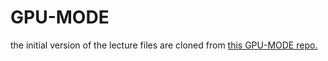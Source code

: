 # GPU-MODE

the initial version of the lecture files are cloned from [this GPU-MODE repo.](https://github.com/gpu-mode/lectures)
